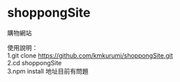 # shoppongSite
購物網站

使用說明：  
1.git clone https://github.com/kmkurumi/shoppongSite.git  
2.cd shoppongSite  
3.npm install 
地址目前有問題  

